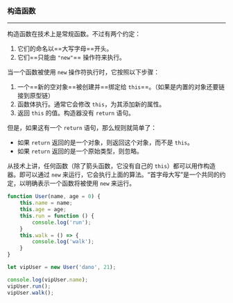 ### 构造函数
---
构造函数在技术上是常规函数。不过有两个约定：
1. 它们的命名以==大写字母==开头。
2. 它们==只能由 `"new"`== 操作符来执行。

当一个函数被使用 `new` 操作符执行时，它按照以下步骤：
1. 一个==新的空对象==被创建并==绑定给 `this`==。（如果是内置的对象还要链接到原型链）
2. 函数体执行。通常它会修改 `this`，为其添加新的属性。
3. 返回 `this` 的值。构造器没有 `return` 语句。

但是，如果这有一个 `return` 语句，那么规则就简单了：
- 如果 `return` 返回的是一个对象，则返回这个对象，而不是 `this`。
- 如果 `return` 返回的是一个原始类型，则忽略。

从技术上讲，任何函数（除了箭头函数，它没有自己的 `this`）都可以用作构造器。即可以通过 `new` 来运行，它会执行上面的算法。“首字母大写”是一个共同的约定，以明确表示一个函数将被使用 `new` 来运行。
```javascript
function User(name, age = 0) {
    this.name = name;
    this.age = age;
    this.run = function () {
        console.log('run');
    }
    this.walk = () => {
        console.log('walk');
    }
}

let vipUser = new User('dano', 21);

console.log(vipUser.name);
vipUser.run();
vipUser.walk();
```